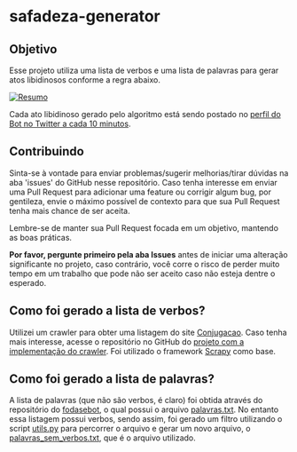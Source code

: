 # safadeza-generator

## Objetivo
Esse projeto utiliza uma lista de verbos e uma lista de palavras para gerar atos libidinosos conforme a regra abaixo.

[![Resumo](https://user-images.githubusercontent.com/18057391/66723183-828f3980-edec-11e9-92dd-9c4a5215f2d8.png)](https://twitter.com/RamsesErebro/status/1104507809029328898)

Cada ato libidinoso gerado pelo algoritmo está sendo postado no [perfil do Bot no Twitter a cada 10 minutos](https://twitter.com/BotSafadeza). 

## Contribuindo

Sinta-se à vontade para enviar problemas/sugerir melhorias/tirar dúvidas na aba 'issues' do GitHub nesse repositório. Caso tenha
interesse em enviar uma Pull Request para adicionar uma feature ou corrigir algum bug, por gentileza, envie o máximo possível
de contexto para que sua Pull Request tenha mais chance de ser aceita.

Lembre-se de manter sua Pull Request focada em um objetivo, mantendo as boas práticas.

**Por favor, pergunte primeiro pela aba Issues** antes de iniciar uma alteração significante no projeto, caso contrário, você corre o risco de perder muito tempo em um trabalho
que pode não ser aceito caso não esteja dentre o esperado.

## Como foi gerado a lista de verbos?

Utilizei um crawler para obter uma listagem do site [Conjugacao](http://conjugacao.com.br/). Caso tenha mais interesse, acesse o
repositório no GitHub do [projeto com a implementação do crawler](https://github.com/bartier/conjugacaoScraper). 
Foi utilizado o framework [Scrapy](http://scrapy.org/) como base.

## Como foi gerado a lista de palavras?

A lista de palavras (que não são verbos, é claro) foi obtida através do repositório do [fodasebot](https://github.com/WyrmDT/fodasebot),
o qual possui o arquivo [palavras.txt](https://github.com/WyrmDT/fodasebot/blob/master/palavras.txt). No entanto essa listagem
possui verbos, sendo assim, foi gerado um filtro utilizando o script [utils.py](https://github.com/bartier/safadeza-generator/blob/master/utils.py) para
percorrer o arquivo e gerar um novo arquivo, o [palavras_sem_verbos.txt](https://github.com/bartier/safadeza-generator/blob/master/palavras_sem_verbos.txt), que é o arquivo
utilizado.
